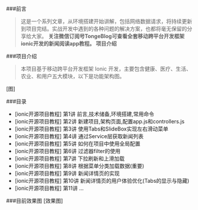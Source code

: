 
###前言
>这是一个系列文章，从环境搭建开始讲解，包括网络数据请求，将持续更新到项目完结。实战开发中遇到的各种问题的解决方案，也都将毫无保留的分享给大家。
**关注微信订阅号TongeBlog可查看全套移动跨平台开发框架ionic开发的新闻阅读app教程。
项目介绍**
 
###项目介绍
>本项目基于移动跨平台开发框架 Ionic 开发，主要包含健康、医疗、生活、农业、和用户五大模块，以下是功能架构图。

[图]

###目录

- [ionic开源项目教程] 第1讲 前言,技术储备,环境搭建,常用命令
- [ionic开源项目教程] 第2讲 新建项目,架构页面,配置app.js和controllers.js
- [ionic开源项目教程] 第3讲 使用Tabs和SlideBox实现左右滑动菜单
- [ionic开源项目教程] 第4讲 通过Service层获取新闻列表
- [ionic开源项目教程] 第5讲 如何在项目中使用全局配置
- [ionic开源项目教程] 第6讲 过滤器filter的使用
- [ionic开源项目教程] 第7讲 下拉刷新和上滑加载
- [ionic开源项目教程] 第8讲 根据菜单分类加载数据(重要)
- [ionic开源项目教程] 第9讲 新闻详情页的实现
- [ionic开源项目教程] 第10讲 新闻详情页的用户体验优化(Tabs的显示与隐藏)
- [ionic开源项目教程] 第11讲 ...

###目前效果图
[效果图]